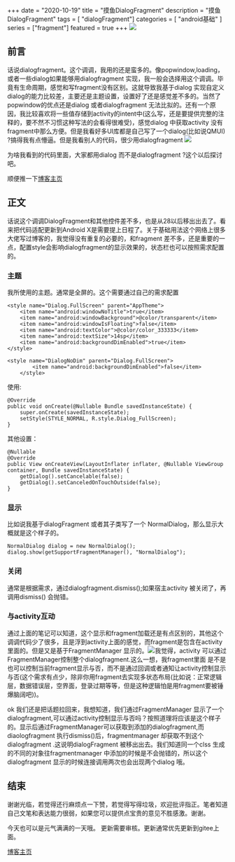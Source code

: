 +++
date = "2020-10-19"
title = "摸鱼DialogFragment"
description = "摸鱼DialogFragment"
tags = [ "dialogFragment"]
categories = [
    "android基础"
]
series = ["fragment"]
featured = true
+++
![](https://gitee.com/lalalaxiaowifi/pictures/raw/master/image/%E6%97%A5%E5%B8%B8%E6%90%AC%E7%A0%96%E5%A4%B4.png)

## 前言

话说dialogfragment。这个调调，我用的还是蛮多的。像popwindow,loading，或者一些dialog如果能够用dialogfragment 实现，我一般会选择用这个调调。毕竟有生命周期，感觉和写fragment没有区别。这就导致我基于dialog 实现自定义dialog的能力比较差，主要还是主题设置，设置好了还是感觉差不多的。当然了popwindow的优点还是dialog 或者dialogfragment 无法比拟的。还有一个原因，我比较喜欢将一些值存储到activity的intent中(这么写，还是要提供完整的注释的，要不然不习惯这种写法的会看得很难受)，感觉dialog 中获取activity 没有fragment中那么方便。但是我看好多UI库都是自己写了一个dialog(比如说QMUI) ?搞得我有点懵逼。但是我看别人的代码，很少用dialogfragment ![](https://gitee.com/lalalaxiaowifi/pictures/raw/master/image/20201020091854.png)

为啥我看到的代码里面，大家都用dialog 而不是dialogfragment ?这个以后探讨吧。

顺便推一下[博客主页](http://lalalaxiaowifi.gitee.io/pictures/) 

## 正文

话说这个调调DialogFragment和其他控件差不多，也是从28以后移出出去了。看来把代码适配更新到Android X是需要提上日程了。关于基础用法这个网络上很多大佬写过博客的，我觉得没有重复的必要的，和fragment 差不多，还是重要的一点，配置style会影响dialogfragment的显示效果的，状态栏也可以按照需求配置的。

### 主题

我所使用的主题。通常是全屏的。这个需要通过自己的需求配置

```
<style name="Dialog.FullScreen" parent="AppTheme">
    <item name="android:windowNoTitle">true</item>
    <item name="android:windowBackground">@color/transparent</item>
    <item name="android:windowIsFloating">false</item>
    <item name="android:textColor">@color/color_333333</item>
    <item name="android:textSize">14sp</item>
    <item name="android:backgroundDimEnabled">true</item>
</style>

<style name="DialogNoDim" parent="Dialog.FullScreen">
        <item name="android:backgroundDimEnabled">false</item>
    </style>
```

使用:

```
@Override
public void onCreate(@Nullable Bundle savedInstanceState) {
    super.onCreate(savedInstanceState);
    setStyle(STYLE_NORMAL, R.style.Dialog_FullScreen);
}
```

其他设置：

```
@Nullable
@Override
public View onCreateView(LayoutInflater inflater, @Nullable ViewGroup container, Bundle savedInstanceState) {
    getDialog().setCancelable(false);
    getDialog().setCanceledOnTouchOutside(false);
}
```

### 显示

比如说我基于dialogFragment 或者其子类写了一个 NormalDialog，那么显示大概就是这个样子的。

```
NormalDialog dialog = new NormalDialog();
dialog.show(getSupportFragmentManager(), "NormalDialog");
```

###  关闭

通常是根据需求，通过dialogfragment.dismiss();如果宿主activity 被关闭了，再调用dismiss() 会抛错。

### 与activity互动

通过上面的笔记可以知道，这个显示和fragment加载还是有点区别的，其他这个调调代码少了很多，且是浮到activity上面的感觉，而fragment是包含在activity里面的。但是又是基于FragmentManager 显示的。![](https://gitee.com/lalalaxiaowifi/pictures/raw/master/image/20200921111932.png)我觉得，activity 可以通过FragmentManager控制整个dialogfragment.这么一想，我fragment里面 是不是也可以控制当前fragment显示与否，而不是通过回调或者通知让activity控制显示与否(这个需求有点少，除非你用fragment去实现多状态布局(比如说：正常逻辑层，数据错误层，空界面，登录过期等等，但是这种逻辑怕是用fragment要被锤爆脑阔吧))。



ok 我们还是把话题拉回来，我想知道，我们通过FragmentManager 显示了一个dialogfragment,可以通过activity控制显示与否吗？按照道理将应该是这个样子的。显示后通过FragmentManager可以获取到添加的dialogfragment,而diaologfragment 执行dismiss()后，fragmentmanager 却获取不到这个dialogfragment .这说明dialogFragment 被移出出去。我们知道同一个clss 生成的不同的对象往fragmentmanager 中添加的时候是不会抛错的，所以这个dialogfragment 显示的时候连接调用两次也会出现两个dialog 哦。

## 结束

谢谢光临，若觉得还行麻烦点一下赞，若觉得写得垃圾，欢迎批评指正。笔者知道自己文笔和表达能力很弱，如果您可以提供点宝贵的意见不胜感激。谢谢。

今天也可以是元气满满的一天哦。
更新需要审核。更新通常优先更新到gitee上面。

[博客主页](http://lalalaxiaowifi.gitee.io/pictures/) 

